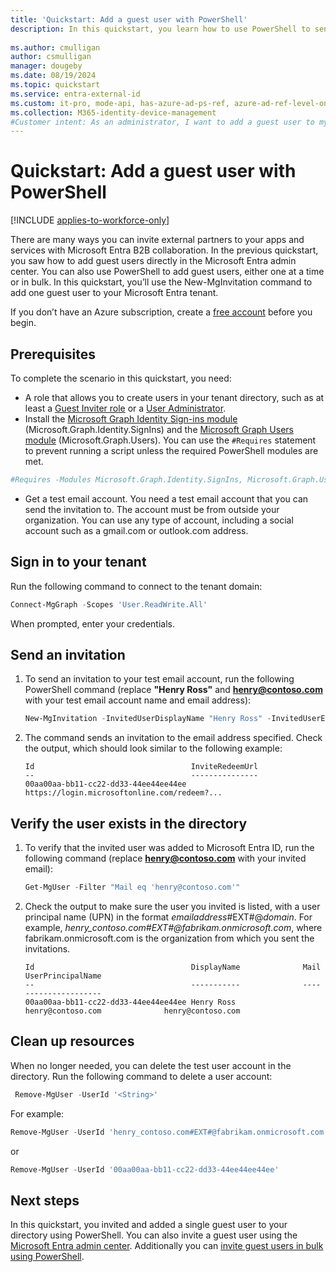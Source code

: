 ```yaml
---
title: 'Quickstart: Add a guest user with PowerShell'
description: In this quickstart, you learn how to use PowerShell to send an invitation to a Microsoft Entra B2B collaboration user. You'll use the Microsoft Graph Identity Sign-ins and the Microsoft Graph Users PowerShell modules.
 
ms.author: cmulligan
author: csmulligan
manager: dougeby
ms.date: 08/19/2024
ms.topic: quickstart
ms.service: entra-external-id
ms.custom: it-pro, mode-api, has-azure-ad-ps-ref, azure-ad-ref-level-one-done
ms.collection: M365-identity-device-management
#Customer intent: As an administrator, I want to add a guest user to my Microsoft Entra directory and send them an invitation via PowerShell, so that they can collaborate with my organization using their own work, school, or social account.
---
```


# Quickstart: Add a guest user with PowerShell

[!INCLUDE [applies-to-workforce-only](./includes/applies-to-workforce-only.md)]

There are many ways you can invite external partners to your apps and services with Microsoft Entra B2B collaboration. In the previous quickstart, you saw how to add guest users directly in the Microsoft Entra admin center. You can also use PowerShell to add guest users, either one at a time or in bulk. In this quickstart, you’ll use the New-MgInvitation command to add one guest user to your Microsoft Entra tenant.

If you don’t have an Azure subscription, create a [free account](https://azure.microsoft.com/pricing/purchase-options/azure-account?cid=msft_learn) before you begin.

## Prerequisites


To complete the scenario in this quickstart, you need:

- A role that allows you to create users in your tenant directory, such as at least a [Guest Inviter role](~/identity/role-based-access-control/permissions-reference.md#guest-inviter) or a [User Administrator](~/identity/role-based-access-control/permissions-reference.md#user-administrator).
- Install the [Microsoft Graph Identity Sign-ins module](/powershell/module/microsoft.graph.identity.signins/?viewFallbackFrom=graph-powershell-beta&preserve-view=true&view=graph-powershell-1.0) (Microsoft.Graph.Identity.SignIns) and the [Microsoft Graph Users module](/powershell/module/microsoft.graph.users/?viewFallbackFrom=graph-powershell-beta&preserve-view=true&view=graph-powershell-1.0) (Microsoft.Graph.Users). You can use the `#Requires` statement to prevent running a script unless the required PowerShell modules are met.

```powershell
#Requires -Modules Microsoft.Graph.Identity.SignIns, Microsoft.Graph.Users
```

- Get a test email account. You need a test email account that you can send the invitation to. The account must be from outside your organization. You can use any type of account, including a social account such as a gmail.com or outlook.com address.

## Sign in to your tenant

Run the following command to connect to the tenant domain:

```powershell
Connect-MgGraph -Scopes 'User.ReadWrite.All'
```

When prompted, enter your credentials.

## Send an invitation

1. To send an invitation to your test email account, run the following PowerShell command (replace **"Henry Ross"** and **<henry@contoso.com>** with your test email account name and email address):

   ```powershell
   New-MgInvitation -InvitedUserDisplayName "Henry Ross" -InvitedUserEmailAddress henry@contoso.com -InviteRedirectUrl "https://myapplications.microsoft.com" -SendInvitationMessage:$true
   ```

1. The command sends an invitation to the email address specified. Check the output, which should look similar to the following example:

   ```Output
   Id                                   InviteRedeemUrl                                                                                                   
   --                                   ---------------                                                                                                   
   00aa00aa-bb11-cc22-dd33-44ee44ee44ee https://login.microsoftonline.com/redeem?...
   ```

## Verify the user exists in the directory

1. To verify that the invited user was added to Microsoft Entra ID, run the following command (replace **henry@contoso.com** with your invited email):

   ```powershell
   Get-MgUser -Filter "Mail eq 'henry@contoso.com'"
   ```

1. Check the output to make sure the user you invited is listed, with a user principal name (UPN) in the format *emailaddress*#EXT#\@*domain*. For example, *henry_contoso.com#EXT#\@fabrikam.onmicrosoft.com*, where fabrikam.onmicrosoft.com is the organization from which you sent the invitations.

   ```Output
   Id                                   DisplayName              Mail                           UserPrincipalName        
   --                                   -----------              ----                           -----------------               
   00aa00aa-bb11-cc22-dd33-44ee44ee44ee Henry Ross               henry@contoso.com              henry@contoso.com
   ```

## Clean up resources

When no longer needed, you can delete the test user account in the directory. Run the following command to delete a user account:

```powershell
 Remove-MgUser -UserId '<String>'
```

For example:

```powershell
Remove-MgUser -UserId 'henry_contoso.com#EXT#@fabrikam.onmicrosoft.com'
```

or

```powershell
Remove-MgUser -UserId '00aa00aa-bb11-cc22-dd33-44ee44ee44ee'
```

## Next steps
In this quickstart, you invited and added a single guest user to your directory using PowerShell. You can also invite a guest user using the [Microsoft Entra admin center](b2b-quickstart-add-guest-users-portal.md). Additionally you can [invite guest users in bulk using PowerShell](tutorial-bulk-invite.md). 
